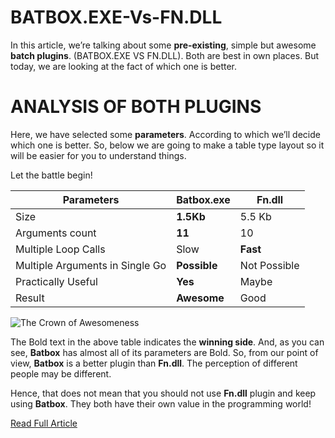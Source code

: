 # BATBOX.EXE-Vs-FN.DLL
In this article, we’re talking about some **pre-existing**, simple but awesome **batch plugins**. (BATBOX.EXE VS FN.DLL). Both are best in own places. But today, we are looking at the fact of which one is better. 

# ANALYSIS OF BOTH PLUGINS
Here, we have selected some **parameters**. According to which we’ll decide which one is better. So, below we are going to make a table type layout so it will be easier for you to understand things.

Let the battle begin!

|Parameters                     |Batbox.exe     |Fn.dll      |
|-------------------------------|---------------|------------|
|Size                           |**1.5Kb**      |5.5 Kb      | 
|Arguments count                 |**11**         |10          |
|Multiple Loop Calls            |Slow           |**Fast**    |
|Multiple Arguments in Single Go|**Possible**   |Not Possible|
|Practically Useful             |**Yes**        |Maybe       |
|Result                         |**Awesome**    |Good        |

![The Crown of Awesomeness](https://i0.wp.com/www.thebateam.org/wp-content/uploads/2018/12/12-2-1.jpg?w=600&ssl=1)

The Bold text in the above table indicates the **winning side**. And, as you can see, **Batbox** has almost all of its parameters are Bold. So, from our point of view, **Batbox** is a better plugin than **Fn.dll**. The perception of different people may be different.

Hence, that does not mean that you should not use **Fn.dll** plugin and keep using **Batbox**. They both have their own value in the programming world!

[Read Full Article](https://www.thebateam.org/2020/01/batbox-exe-vs-fn-dll-fight-for-awesomeness/)
